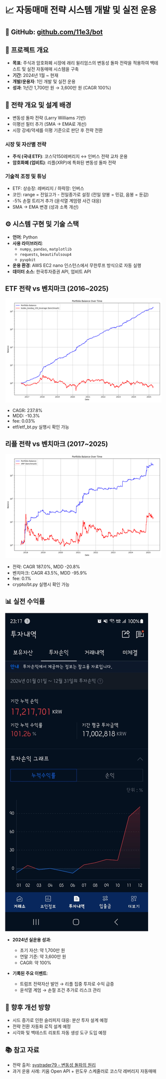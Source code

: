 # 📈 자동매매 전략 시스템 개발 및 실전 운용

## 🔗 GitHub: [github.com/11e3/bot](https://github.com/11e3/bot)

## 🧠 프로젝트 개요

- **목표**: 주식과 암호화폐 시장에 래리 윌리엄스의 변동성 돌파 전략을 적용하여 백테스트 및 실전 자동매매 시스템을 구축  
- **기간**: 2024년 1월 ~ 현재  
- **개발/운용자**: 1인 개발 및 실전 운용  
- **성과**: 1년간 1,700만 원 → 3,600만 원 (CAGR 100%)

## 🧪 전략 개요 및 설계 배경

- 변동성 돌파 전략 (Larry Williams 기반)
- 이평선 필터 추가 (SMA → EMA로 개선)
- 시장 강세/약세를 이평 기준으로 판단 후 전략 전환

### 시장 및 자산별 전략

- **주식 (국내 ETF)**: 코스닥150레버리지 ↔ 인버스 전략 교차 운용
- **암호화폐 (업비트)**: 리플(XRP)에 특화된 변동성 돌파 전략

### 기술적 조정 및 튜닝

- ETF: 상승장: 레버리지 / 하락장: 인버스
- 코인: range = 전일고가 - 전일종가로 설정 (전일 양봉 = 민감, 음봉 = 둔감)
- -5% 손절 트리거 추가 (윤석열 계엄령 사건 대응)
- SMA → EMA 변경 (성과 소폭 개선)

## ⚙ 시스템 구현 및 기술 스택

- **언어**: Python  
- **사용 라이브러리**:
  - `numpy`, `pandas`, `matplotlib`
  - `requests`, `beautifulsoup4`
  - `pyupbit`
- **운용 환경**: AWS EC2 nano 인스턴스에서 무한루프 방식으로 자동 실행  
- **데이터 소스**: 한국투자증권 API, 업비트 API  

## ETF 전략 vs 벤치마크 (2016~2025)

![ETF 전략 성과](assets/etf.png)

- CAGR: 237.8%  
- MDD: -10.3%
- fee: 0.03%
- etf/etf_bt.py 실행시 확인 가능

## 리플 전략 vs 벤치마크 (2017~2025)

![XRP 전략 성과](assets/xrp.png)

- 전략: CAGR 187.0%, MDD -20.8%  
- 벤치마크: CAGR 43.5%, MDD -95.9%
- fee: 0.1%
- crypto/bt.py 실행시 확인 가능

## 📊 실전 수익률

![2024년 업비트 수익률](assets/upbit_2024.jpg)

- **2024년 실운용 성과**:
  - 초기 자산: 약 1,700만 원  
  - 연말 기준: 약 3,600만 원  
  - CAGR: 약 100%

- **기록된 주요 이벤트**:
  - 트럼프 전략자산 발언 → 리플 집중 투자로 수익 급증
  - 윤석열 계엄 → 손절 조건 추가로 리스크 관리

## 🔮 향후 개선 방향

- 시드 증가로 인한 슬리피지 대응: 분산 투자 설계 예정  
- 전략 전환 자동화 로직 설계 예정  
- 시각화 및 백테스트 리포트 자동 생성 도구 도입 예정

## 📚 참고 자료

- 전략 출처: [systrader79 - 변동성 돌파의 원리](https://stock79.tistory.com/entry/%EB%B3%80%EB%8F%99%EC%84%B1-%EB%8F%8C%ED%8C%8C%EC%9D%98-%EC%9B%90%EB%A6%AC-125)  
- 과거 운용 사례: 키움 Open API + 윈도우 스케줄러로 코스닥 레버리지 자동매매  
